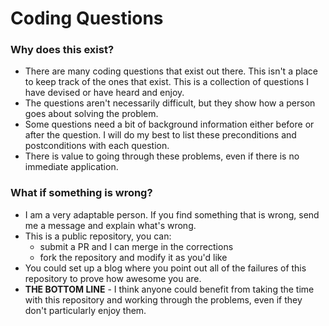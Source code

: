 # Coding Questions

### Why does this exist?
* There are many coding questions that exist out there. This isn't a place to
keep track of the ones that exist. This is a collection of questions I have
devised or have heard and enjoy.
* The questions aren't necessarily difficult, but they show how a person goes
about solving the problem.
* Some questions need a bit of background information either before or after
the question. I will do my best to list these preconditions and postconditions
with each question.
* There is value to going through these problems, even if there is no
immediate application.

### What if something is wrong?
* I am a very adaptable person. If you find something that is wrong, send me a
message and explain what's wrong.
* This is a public repository, you can:
    * submit a PR and I can merge in the corrections
    * fork the repository and modify it as you'd like
* You could set up a blog where you point out all of the failures of this
repository to prove how awesome you are.
* **THE BOTTOM LINE** - I think anyone could benefit from taking the time with
this repository and working through the problems, even if they don't
particularly enjoy them.
